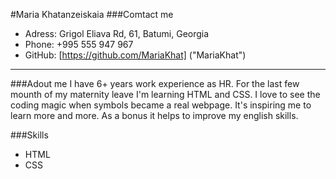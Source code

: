 #Maria Khatanzeiskaia
###Comtact me
- Adress: Grigol Eliava Rd, 61, Batumi, Georgia
- Phone: +995 555 947 967
- GitHub: [https://github.com/MariaKhat] ("MariaKhat")
*******
###Adout me
I have 6+ years work experience as HR. For the last few mounth of my maternity leave I'm learning HTML and CSS. I love to see the coding magic when symbols became a real webpage. It's inspiring me to learn more and more. As a bonus it helps to improve my english skills.

###Skills
- HTML
- CSS

